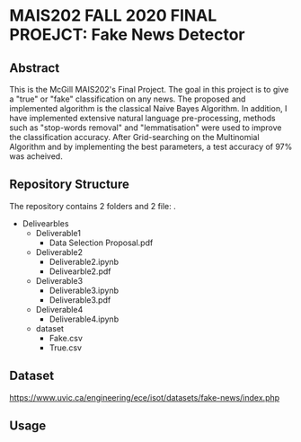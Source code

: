 # MAIS202 FALL 2020 FINAL PROEJCT: Fake News Detector

## Abstract
This is the McGill MAIS202's Final Project. The goal in this project is to give a "true" or "fake" classification on any news. The proposed and implemented algorithm is the classical Naive Bayes Algorithm. In addition, I have implemented extensive natural language pre-processing, methods such as "stop-words removal" and "lemmatisation" were used to improve the classification accuracy. After Grid-searching on the Multinomial Algorithm and by implementing the best parameters, a test accuracy of 97% was acheived. 
## Repository Structure
The repository contains 2 folders and 2 file:
.
- Delivearbles
  - Deliverable1
    - Data Selection Proposal.pdf
  - Deliverable2
    - Deliverable2.ipynb
    - Delivearble2.pdf
  - Deliverable3
    - Deliverable3.ipynb
    - Deliverable3.pdf
  - Deliverable4
    - Deliverable4.ipynb
  - dataset
    - Fake.csv
    - True.csv
## Dataset
https://www.uvic.ca/engineering/ece/isot/datasets/fake-news/index.php

## Usage

